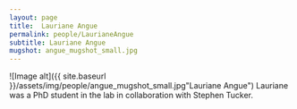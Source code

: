 ```yaml
---
layout: page
title:  Lauriane Angue
permalink: people/LaurianeAngue
subtitle: Lauriane Angue
mugshot: angue_mugshot_small.jpg
---
```

![Image alt]({{ site.baseurl }}/assets/img/people/angue_mugshot_small.jpg"Lauriane Angue")
Lauriane was a PhD student in the lab in collaboration with Stephen Tucker.

